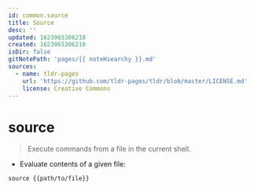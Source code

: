 ```yaml
---
id: common.source
title: Source
desc: ''
updated: 1623965306210
created: 1623965306210
isDir: false
gitNotePath: 'pages/{{ noteHiearchy }}.md'
sources:
  - name: tldr-pages
    url: 'https://github.com/tldr-pages/tldr/blob/master/LICENSE.md'
    license: Creative Commons
---
```

# source

> Execute commands from a file in the current shell.

- Evaluate contents of a given file:

`source {{path/to/file}}`

